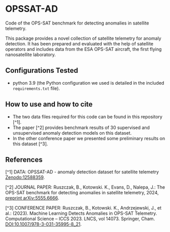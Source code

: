 # OPSSAT-AD
Code of the OPS-SAT benchmark for detecting anomalies in satellite telemetry.

This package provides a novel collection of satellite telemetry for anomaly detection. It has been prepared and evaluated with the help of satellite operators and includes data from the ESA OPS-SAT aircraft, the first flying nanosatellite laboratory.

## Configurations Tested

* python 3.9 (the Python configuration we used is detailed in the included `requirements.txt` file).

## How to use and how to cite

- The two data files required for this code can be found in this repository [^1].
- The paper [^2] provides benchmark results of 30 supervised and unsupervised anomaly detection models on this dataset.
- In the other conference paper we presented some preliminary results on this dataset [^3].

## References

[^1] DATA: OPSSAT-AD - anomaly detection dataset for satellite telemetry [Zenodo:12588359](https://doi.org/10.5281/zenodo.12588359).

[^2] JOURNAL PAPER: Ruszczak, B., Kotowski. K., Evans, D., Nalepa, J.: The OPS-SAT benchmark for detecting anomalies in satellite telemetry, 2024, [preprint arXiv:5555.6666](https://arxiv.org/abs/5555.6666).

[^3] CONFERENCE PAPER: Ruszczak, B., Kotowski. K., Andrzejewski, J., et al.: (2023). Machine Learning Detects Anomalies in OPS-SAT Telemetry. Computational Science – ICCS 2023. LNCS, vol 14073. Springer, Cham.  [DOI:10.1007/978-3-031-35995-8_21](https://doi.org/10.1007/978-3-031-35995-8_21).